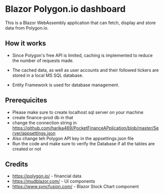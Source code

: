 # Blazor Polygon.io dashboard
This is a Blazor WebAssembly application that can fetch, display and store data from Polygon.io.

## How it works
- Since Polygon's free API is limited, caching is implemented to reduce the number of requests made.

- The cached data, as well as user accounts and their followed tickers are stored in a local MS SQL database.

- Entity Framework is used for database management.
## Prerequicites 
- Please make sure  to create localhost sql server on your machine
- create finance-prod db in that
- change the connection string in  https://github.com/harika469/PocketFinanceAPplication/blob/master/Server/appsettings.json
- Also change teh Polygon API key  in the appsettings.json file
- Run the code and make sure to verify the Database if all the tables are created or not
  

## Credits
+ https://polygon.io/ - financial data
+ https://mudblazor.com/ - UI components
+ https://www.syncfusion.com/ - Blazor Stock Chart component
